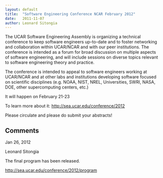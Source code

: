 ```yaml
---
layout: default
title:  "Software Engineering Conference NCAR February 2012"
date:   2011-11-07
author: Leonard Sitongia
--- 
```


The UCAR Software Engineering Assembly is organizing a technical conference to keep software engineers up-to-date and to foster networking and collaboration within UCAR/NCAR and with our peer institutions. The conference is intended as a forum for broad discussion on multiple aspects of software engineering, and will include sessions on diverse topics relevant to software engineering theory and practice.

The conference is intended to appeal to software engineers working at UCAR/NCAR and at other labs and institutions developing software focused on scientific disciplines (e.g. NOAA, NIST, NREL, Universities, SWRI, NASA, DOE, other supercomputing centers, etc.)

It will happen on February 21-23

To learn more about it: http://sea.ucar.edu/conference/2012

Please circulate and please do submit your abstracts!

Comments
---------

Jan 26, 2012

Leonard Sitongia

The final program has been released.

http://sea.ucar.edu/conference/2012/program